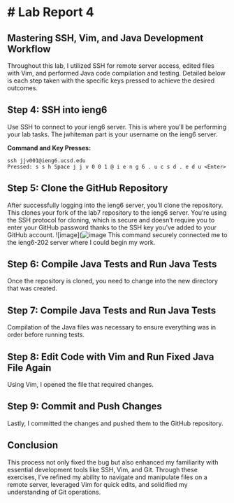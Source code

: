 # # Lab Report 4
## Mastering SSH, Vim, and Java Development Workflow
Throughout this lab, I utilized SSH for remote server access, edited files with Vim, and performed Java code compilation and testing. Detailed below is each step taken with the specific keys pressed to achieve the desired outcomes.
## Step 4: SSH into ieng6
Use SSH to connect to your ieng6 server. This is where you’ll be performing your lab tasks. The jwhiteman part is your username on the ieng6 server.

**Command and Key Presses:**

```
ssh jjv001@ieng6.ucsd.edu
Pressed: s s h Space j j v 0 0 1 @ i e n g 6 . u c s d . e d u <Enter>
```

## Step 5: Clone the GitHub Repository
After successfully logging into the ieng6 server, you’ll clone the repository. This clones your fork of the lab7 repository to the ieng6 server. You’re using the SSH protocol for cloning, which is secure and doesn’t require you to enter your GitHub password thanks to the SSH key you’ve added to your GitHub account.
![image](![image](https://github.com/jjvsqz/cse15l-lab-reports/assets/142750464/7fe855eb-6802-4eef-a5b1-f432884aba4d)
This command securely connected me to the ieng6-202 server where I could begin my work.

## Step 6: Compile Java Tests and Run Java Tests
Once the repository is cloned, you need to change into the new directory that was created.

## Step 7: Compile Java Tests and Run Java Tests
Compilation of the Java files was necessary to ensure everything was in order before running tests.

## Step 8: Edit Code with Vim and Run Fixed Java File Again
Using Vim, I opened the file that required changes.

## Step 9: Commit and Push Changes
Lastly, I committed the changes and pushed them to the GitHub repository.

## Conclusion
This process not only fixed the bug but also enhanced my familiarity with essential development tools like SSH, Vim, and Git. Through these exercises, I’ve refined my ability to navigate and manipulate files on a remote server, leveraged Vim for quick edits, and solidified my understanding of Git operations.
